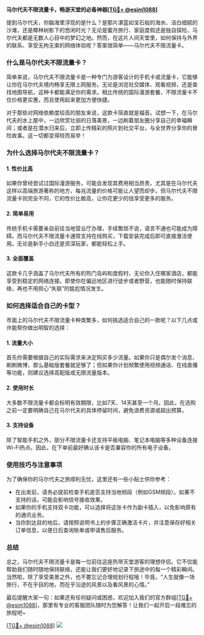 **马尔代夫不限流量卡，畅游天堂的必备神器[[TG💪+ @esim1088](https://t.me/s/esim1088)]**

提到马尔代夫，你脑海里浮现的是什么？是那片湛蓝如宝石般的海水、洁白细腻的沙滩，还是椰林树影下的悠闲时光？无论是蜜月旅行、家庭度假还是独自探险，马尔代夫都是无数人心目中的梦幻之地。然而，在这片人间天堂里，如何保持与外界的联系、享受无拘无束的网络体验呢？答案很简单——马尔代夫不限流量卡。

### **什么是马尔代夫不限流量卡？**

简单来说，马尔代夫不限流量卡是一种专门为游客设计的手机卡或流量卡，它能够让你在马尔代夫境内畅享无限上网服务。无论是浏览社交媒体、观看视频，还是查找地图导航，这种卡都能满足你的需求。相比传统的国际漫游套餐，不限流量卡不仅价格更实惠，而且使用起来更加方便快捷。

对于那些对网络依赖度较高的朋友来说，这款卡简直就是福音。试想一下，在马尔代夫的水上屋中，一边欣赏壮丽的日落美景，一边刷着朋友圈分享自己的幸福瞬间；或者是在潜水归来后，立即上传精彩的照片到社交平台，与全世界分享你的冒险故事。这一切都变得轻而易举！

### **为什么选择马尔代夫不限流量卡？**

#### **1. 性价比高**
如果你曾经尝试过国际漫游服务，可能会发现其费用相当昂贵。尤其是在马尔代夫这样以高端旅游著称的地方，每兆流量的价格可能让人望而却步。但马尔代夫不限流量卡则完全不同，它的性价比极高，让你花更少的钱享受更多的服务。

#### **2. 简单易用**
传统手机卡需要亲自前往当地营业厅办理，手续繁琐不说，语言不通也可能成为障碍。而马尔代夫不限流量卡通常支持在线购买，下载安装完成后即可直接激活使用。无论是新手小白还是资深玩家，都能轻松上手。

#### **3. 全面覆盖**
这款卡几乎涵盖了马尔代夫所有的热门岛屿和度假村，无论你入住哪家酒店，都能享受到稳定的网络连接。即使你在偏远地区进行徒步或者野营，也能随时保持联络，再也不用担心“失联”的尴尬情况发生。

### **如何选择适合自己的卡型？**

市面上的马尔代夫不限流量卡种类繁多，如何挑选适合自己的一款呢？以下几点或许能帮你做出明智的选择：

#### **1. 流量大小**
首先你需要根据自己的实际需求来决定购买多少流量。如果你只是偶尔发个消息、刷刷微博，那么基础版套餐就足够了；但如果你计划频繁使用视频通话、在线直播等功能，则建议选择高配版或无限流量版本。

#### **2. 使用时长**
大多数不限流量卡都会标明有效期限，比如7天、14天甚至一个月。因此，在选购之前一定要明确自己在马尔代夫的具体停留时间，避免浪费资源或超出预算。

#### **3. 支持设备**
除了智能手机之外，部分不限流量卡还支持平板电脑、笔记本电脑等多种设备连接Wi-Fi热点。因此，在下单前最好确认该卡是否兼容你的所有电子设备。

### **使用技巧与注意事项**

为了确保你的马尔代夫之旅顺利无忧，这里还有一些小贴士供你参考：

- 在出发前，请务必提前检查手机是否支持当地频段（例如GSM频段）。如果不支持的话，可能会影响信号接收效果。
- 如果你的手机支持双卡功能，可以选择将这张卡作为副卡插入，以免影响原有的通讯业务。
- 当你到达目的地后，请按照说明书上的步骤正确激活卡片，并注意保存好相关订单信息，以便日后查询账单或申请售后服务。

### **总结**

总之，马尔代夫不限流量卡是每一位前往这座热带天堂游客的理想伴侣。它不仅能帮助我们随时随地保持联络，还能让我们更好地记录下旅途中的每一个精彩瞬间。当然啦，除了享受美景之外，也不要忘记合理规划行程哦！毕竟，“人生就像一场旅行，不在乎目的地，而在乎沿途的风景以及看风景的心情。”

最后提醒大家一句：如果还有任何疑问或困惑，欢迎加入我们的官方群组[[TG💪+ @esim1088](https://t.me/s/esim1088)]，那里有专业的客服团队随时为您解答！让我们一起开启一段难忘的旅程吧~

[[TG💪+ @esim1088](https://t.me/s/esim1088)] ![](https://i.postimg.cc/4NQfJmqS/Snipaste-2025-05-13-00-14-12.png)